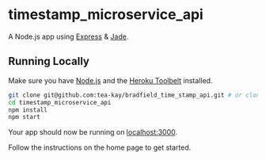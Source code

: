 # timestamp_microservice_api

A Node.js app using [Express](http://expressjs.com/) & [Jade](https://jade-lang.com/).

## Running Locally

Make sure you have [Node.js](http://nodejs.org/) and the [Heroku Toolbelt](https://toolbelt.heroku.com/) installed.

```sh
git clone git@github.com:tea-kay/bradfield_time_stamp_api.git # or clone your own fork
cd timestamp_microservice_api
npm install
npm start
```

Your app should now be running on [localhost:3000](http://localhost:3000/).

Follow the instructions on the home page to get started.
